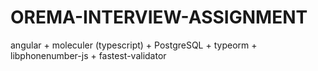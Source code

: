 # OREMA-INTERVIEW-ASSIGNMENT
angular + moleculer (typescript) + PostgreSQL + typeorm + libphonenumber-js + fastest-validator
